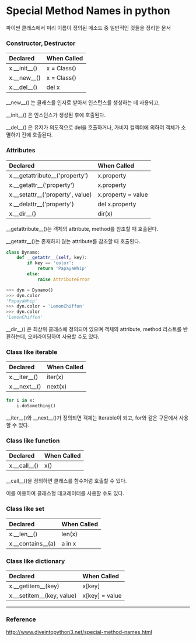 # Special Method Names in python

파이썬 클래스에서 미리 이름이 정의된 메소드 중 일반적인 것들을 정리한 문서

### Constructor, Destructor

| Declared     | When Called     |
| :------------- | :------------- |
| x.\_\_init\_\_()       | x = Class()       |
| x.\_\_new\_\_() | x = Class() |
| x.\_\_del\_\_() | del x |

\_\_new\_\_() 는 클래스를 인자로 받아서 인스턴스를 생성하는 데 사용되고,

\_\_init\_\_() 은 인스턴스가 생성된 후에 호출된다.

\_\_del\_\_() 은 유저가 의도적으로 del을 호출하거나, 가비지 컬렉터에 의하여 객체가 소멸하기 전에 호출된다.


### Attributes

| Declared     | When Called     |
| :------------- | :------------- |
| x.\_\_getattribute\_\_('property')       | x.property       |
| x.\_\_getattr\_\_('property') | x.property |
| x.\_\_setattr\_\_('property', value) | x.property = value |
| x.\_\_delattr\_\_('property') | del x.property |
| x.\_\_dir\_\_() | dir(x) |

\_\_getattribute\_\_()는 객체의 attribute, method를 참조할 때 호출된다.

\_\_getattr\_\_()는 존재하지 않는 attribute를 참조할 때 호출된다.

```python
class Dynamo:
    def __getattr__(self, key):
        if key == 'color':         
            return 'PapayaWhip'
        else:
            raise AttributeError   

>>> dyn = Dynamo()
>>> dyn.color                      
'PapayaWhip'
>>> dyn.color = 'LemonChiffon'
>>> dyn.color                      
'LemonChiffon'
```

\_\_dir\_\_() 은 최상위 클래스에 정의되어 있으며 객체의 attribute, method 리스트를 반환하는데, 오버라이딩하여 사용할 수도 있다.

### Class like iterable

| Declared     | When Called     |
| :------------- | :------------- |
| x.\_\_iter\_\_()       | iter(x)       |
| x.\_\_next\_\_() | next(x) |

```python
for i in x:
    i.doSomething()
```

\_\_iter\_\_()와 \_\_next\_\_()가 정의되면 객체는 Iterable이 되고, for와 같은 구문에서 사용할 수 있다.


### Class like function

| Declared     | When Called     |
| :------------- | :------------- |
| x.\_\_call\_\_()       | x() |

\_\_call\_\_()을 정의하면 클래스를 함수처럼 호출할 수 있다.

이를 이용하여 클래스형 데코레이터를 사용할 수도 있다.

### Class like set

| Declared     | When Called     |
| :------------- | :------------- |
| x.\_\_len\_\_()       | len(x) |
| x.\_\_contains\_\_(a)       | a in x |

### Class like dictionary

| Declared     | When Called     |
| :------------- | :------------- |
| x.\_\_getitem\_\_(key)       | x[key] |
| x.\_\_setitem\_\_(key, value)       | x[key] = value |

---

### Reference

http://www.diveintopython3.net/special-method-names.html
